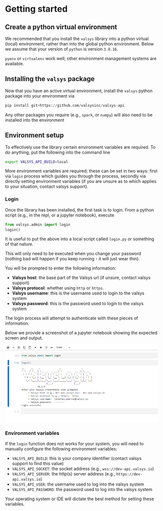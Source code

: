 # Getting started
## Create a python virtual environment
We recommended that you install the `valsys` library into a python virtual (local) environment, rather than into the global python environment. Below we assume that your version of `python` is version `3.8.16`. 

`pyenv` or `virtualenv` work well; other environment management systems are available.
## Installing the `valsys` package
Now that you have an active virtual environment, install the `valsys` python package into your environment via
```python
pip install git+https://github.com/valsysinc/valsys-api
```
Any other packages you require (e.g., `spark`, or `numpy`) will also need to be installed into the environment

## Environment setup
To effectively use the library certain environment variables are required. 
To do anything, put the following into the command line
```bash
export VALSYS_API_BUILD=local
```

More environment variables are required; these can be set in two ways: first via `login` process which guides you through the process, secondly via directly setting environment variables (if you are unsure as to which applies to your situation, contact valsys support).
### Login
Once the library has been installed, the first task is to login. From a python script (e.g., in the repl, or a jupyter notebook), execute
```python linenums="1"
from valsys.admin import login
login()
```
It is useful to put the above into a local script called `login.py` or something of that nature.

This will only need to be executed when you change your password (nothing bad will happen if you keep running - it will just wear thin).

You will be prompted to enter the following information:

* **Valsys host**: the base part of the Valsys url (if unsure, contact valsys support)
* **Valsys protocol**: whether using `http` or `https`. 
* **Valsys username**: this is the username used to login to the valsys system 
* **Valsys password**: this is the password used to login to the valsys system

The login process will attempt to authenticate with these pieces of information.

Below we provide a screenshot of a jupyter notebook showing the expected screen and output.

![](images/jupyter_login.png "Jupyter login")

### Environment variables
If the `login` function does not works for your system, you will need to manually configure the following environment variables:

* `VALSYS_API_BUILD`: this is your company identifier (contact valsys support to find this value)
* `VALSYS_API_SOCKET`: the socket address (e.g., `wss://dev-api.valsys.io`)
* `VALSYS_API_SERVER`: the http(s) server address (e.g., `https://dev-api.valsys.io`)
* `VALSYS_API_USER`: the username used to log into the valsys system
* `VALSYS_API_PASSWORD`: the password used to log into the valsys system

Your operating system or IDE will dictate the best method for setting these variables.

